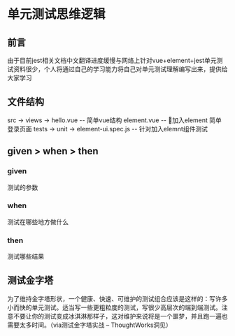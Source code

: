 
# 单元测试思维逻辑

## 前言

由于目前jest相关文档中文翻译进度缓慢与网络上针对vue+element+jest单元测试资料很少，个人将通过自己的学习能力将自己对单元测试理解编写出来，提供给大家学习

## 文件结构

src ->
  views ->
    hello.vue -- 简单vue结构
    element.vue -- 加入element 简单登录页面
tests ->
  unit ->
    element-ui.spec.js -- 针对加入elemnt组件测试

## given > when > then

### given

测试的参数

### when

测试在哪些地方做什么

### then

测试哪些结果

## 测试金字塔

为了维持金字塔形状，一个健康、快速、可维护的测试组合应该是这样的：写许多小而快的单元测试。适当写一些更粗粒度的测试，写很少高层次的端到端测试。注意不要让你的测试变成冰淇淋那样子，这对维护来说将是一个噩梦，并且跑一遍也需要太多时间。（via测试金字塔实战 – ThoughtWorks洞见）

## 

